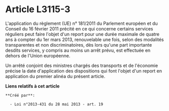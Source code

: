 # Article L3115-3

L'application du règlement (UE) n° 181/2011 du Parlement européen et du Conseil du 16 février 2011 précité en ce qui concerne
certains services réguliers peut faire l'objet d'un report pour une durée maximale de quatre ans à compter du 1er mars 2013,
renouvelable une fois, selon des modalités transparentes et non discriminatoires, dès lors qu'une part importante desdits
services, y compris au moins un arrêt prévu, est effectuée en dehors de l'Union européenne. 

Un arrêté conjoint des ministres chargés des transports et de l'économie précise la date d'application des dispositions qui
font l'objet d'un report en application du premier alinéa du présent article.

**Liens relatifs à cet article**

	**Créé par**:

	  - Loi n°2013-431 du 28 mai 2013 - art. 19
